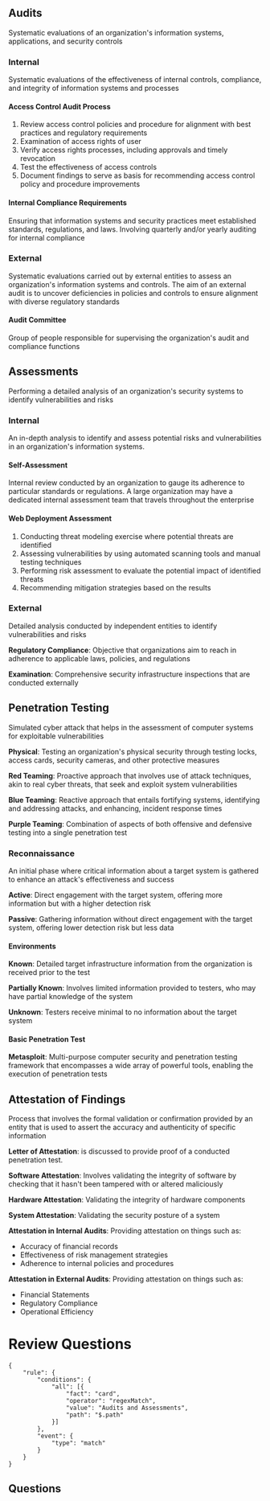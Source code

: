 ## Audits

Systematic evaluations of an organization's information systems, applications, and security controls

### Internal

Systematic evaluations of the effectiveness of internal controls, compliance, and integrity of information systems and processes 

#### Access Control Audit Process

1. Review access control policies and procedure for alignment with best practices and regulatory requirements
2. Examination of access rights of user
3. Verify access rights processes, including approvals and timely revocation
4. Test the effectiveness of access controls
5. Document findings to serve as basis for recommending access control policy and procedure improvements

#### Internal Compliance Requirements

Ensuring that information systems and security practices meet established standards, regulations, and laws. Involving quarterly and/or yearly auditing for internal compliance

### External

Systematic evaluations carried out by external entities to assess an organization's information systems and controls. The aim of an external audit is to uncover deficiencies in policies and controls to ensure alignment with diverse regulatory standards

#### Audit Committee

Group of people responsible for supervising the organization's audit and compliance functions

## Assessments

Performing a detailed analysis of an organization's security systems to identify vulnerabilities and risks

### Internal

An in-depth analysis to identify and assess potential risks and vulnerabilities in an organization's information systems.

#### Self-Assessment

Internal review conducted by an organization to gauge its adherence to particular standards or regulations. A large organization may have a dedicated internal assessment team that travels throughout the enterprise

#### Web Deployment Assessment

1. Conducting threat modeling exercise where potential threats are identified
2. Assessing vulnerabilities by using automated scanning tools and manual testing techniques
3. Performing risk assessment to evaluate the potential impact of identified threats
4. Recommending mitigation strategies based on the results

### External

Detailed analysis conducted by independent entities to identify vulnerabilities and risks

**Regulatory Compliance**: Objective that organizations aim to reach in adherence to applicable laws, policies, and regulations

**Examination**: Comprehensive security infrastructure inspections that are conducted externally

## Penetration Testing

Simulated cyber attack that helps in the assessment of computer systems for exploitable vulnerabilities

**Physical**: Testing an organization's physical security through testing locks, access cards, security cameras, and other protective measures

**Red Teaming**: Proactive approach that involves use of attack techniques, akin to real cyber threats, that seek and exploit system vulnerabilities

**Blue Teaming**: Reactive approach that entails fortifying systems, identifying and addressing attacks, and enhancing, incident response times

**Purple Teaming**: Combination of aspects of both offensive and defensive testing into a single penetration test

### Reconnaissance

An initial phase where critical information about a target system is gathered to enhance an attack's effectiveness and success

**Active**: Direct engagement with the target system, offering more information but with a higher detection risk

**Passive**: Gathering information without direct engagement with the target system, offering lower detection risk but less data

#### Environments

**Known**: Detailed target infrastructure information from the organization is received prior to the test

**Partially Known**: Involves limited information provided to testers, who may have partial knowledge of the system

**Unknown**: Testers receive minimal to no information about the target system

#### Basic Penetration Test

**Metasploit**: Multi-purpose computer security and penetration testing framework that encompasses a wide array of powerful tools, enabling the execution of penetration tests

## Attestation of Findings

Process that involves the formal validation or confirmation provided by an entity that is used to assert the accuracy and authenticity of specific information

**Letter of Attestation**: is discussed to provide proof of a conducted penetration test.

**Software Attestation**: Involves validating the integrity of software by checking that it hasn't been tampered with or altered maliciously

**Hardware Attestation**: Validating the integrity of hardware components

**System Attestation**: Validating the security posture of a system

**Attestation in Internal Audits**: Providing attestation on things such as:
- Accuracy of financial records
- Effectiveness of risk management strategies
- Adherence to internal policies and procedures

**Attestation in External Audits**: Providing attestation on things such as:
- Financial Statements
- Regulatory Compliance
- Operational Efficiency 

# Review Questions

```aosr-deck-config
{
	"rule": {
		"conditions": {
			"all": [{
				"fact": "card",
				"operator": "regexMatch",
				"value": "Audits and Assessments",
				"path": "$.path"
			}]
		},
		"event": {
			"type": "match"
		}
	}
}
```

## Questions

